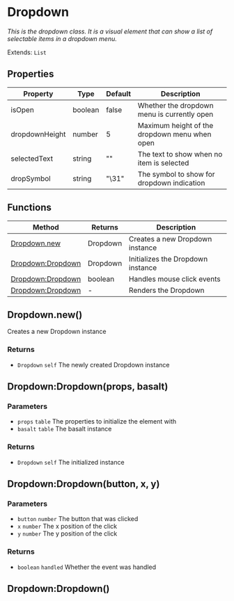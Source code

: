 # Dropdown
_This is the dropdown class. It is a visual element that can show a list of selectable items in a dropdown menu._

Extends: `List`

## Properties

|Property|Type|Default|Description|
|---|---|---|---|
|isOpen|boolean|false|Whether the dropdown menu is currently open|
|dropdownHeight|number|5|Maximum height of the dropdown menu when open|
|selectedText|string|""|The text to show when no item is selected|
|dropSymbol|string|"\31"|The symbol to show for dropdown indication|

## Functions

|Method|Returns|Description|
|---|---|---|
|[Dropdown.new](#dropdown-new)|Dropdown|Creates a new Dropdown instance|
|[Dropdown:Dropdown](#dropdown-dropdown-props-basalt)|Dropdown|Initializes the Dropdown instance|
|[Dropdown:Dropdown](#dropdown-dropdown-button-x-y)|boolean|Handles mouse click events|
|[Dropdown:Dropdown](#dropdown-dropdown)|-|Renders the Dropdown|

## Dropdown.new()

Creates a new Dropdown instance

### Returns
* `Dropdown` `self` The newly created Dropdown instance

## Dropdown:Dropdown(props, basalt)
### Parameters
* `props` `table` The properties to initialize the element with
* `basalt` `table` The basalt instance

### Returns
* `Dropdown` `self` The initialized instance

## Dropdown:Dropdown(button, x, y)
### Parameters
* `button` `number` The button that was clicked
* `x` `number` The x position of the click
* `y` `number` The y position of the click

### Returns
* `boolean` `handled` Whether the event was handled

## Dropdown:Dropdown()